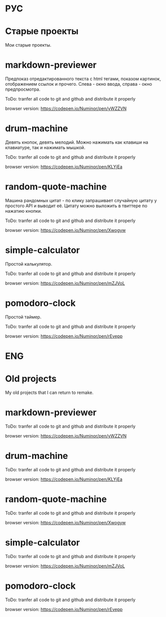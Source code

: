 # РУС

# Cтарые проекты
Мои старые проекты.

# markdown-previewer

Предпоказ отредактированного текста с html тегами, показом картинок, отображением ссылок и прочего. 
Слева - окно ввода, справа - окно предпросмотра.

ToDo: tranfer all code to git and github and distribute it properly

browser version: https://codepen.io/Numinor/pen/yWZZVN

# drum-machine

Девять кнопок, девять мелодий. Можно нажимать как клавиши на клавиатуре, так и нажимать мышкой.

ToDo: tranfer all code to git and github and distribute it properly

browser version: https://codepen.io/Numinor/pen/KLYjEa

# random-quote-machine

Машина рандомных цитат - по клику запрашивает случайную цитату у простого API и выводит её. Цитату можно выложить в твиттере по нажатию кнопки. 

ToDo: tranfer all code to git and github and distribute it properly

browser version: https://codepen.io/Numinor/pen/Xwogyw


# simple-calculator

Простой калькулятор.

ToDo: tranfer all code to git and github and distribute it properly

browser version: https://codepen.io/Numinor/pen/mZJVoL


# pomodoro-clock

Простой таймер.

ToDo: tranfer all code to git and github and distribute it properly

browser version: https://codepen.io/Numinor/pen/rEvepp

# ENG
  
# Old projects
My old projects that I can return to remake.

# markdown-previewer

ToDo: tranfer all code to git and github and distribute it properly

browser version: https://codepen.io/Numinor/pen/yWZZVN

# drum-machine

ToDo: tranfer all code to git and github and distribute it properly

browser version: https://codepen.io/Numinor/pen/KLYjEa

# random-quote-machine

ToDo: tranfer all code to git and github and distribute it properly

browser version: https://codepen.io/Numinor/pen/Xwogyw


# simple-calculator

ToDo: tranfer all code to git and github and distribute it properly

browser version: https://codepen.io/Numinor/pen/mZJVoL


# pomodoro-clock

ToDo: tranfer all code to git and github and distribute it properly

browser version: https://codepen.io/Numinor/pen/rEvepp
